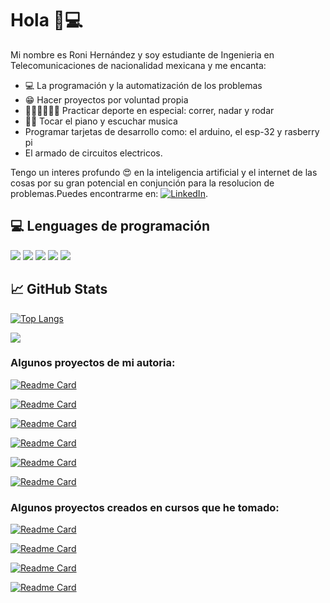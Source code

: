 # Hola 🤪💻 

Mi nombre es Roni Hernández y soy estudiante de Ingenieria en Telecomunicaciones de nacionalidad mexicana y me encanta:
*  💻  La programación y la automatización de los problemas
*  😁	 Hacer proyectos por voluntad propia 
* 🏊🏽🚴🏽🏃🏽 Practicar deporte en especial: correr, nadar y rodar 
* 🎹🎼 Tocar el piano y escuchar musica 
* Programar tarjetas de desarrollo como: el arduino, el esp-32 y rasberry pi
* El armado de circuitos electricos.

Tengo un interes profundo 😍 en la inteligencia artificial y el internet de las cosas por su gran potencial en conjunción para la resolucion de problemas.Puedes encontrarme en: [![LinkedIn][3.2]][3].

## 💻 Lenguages de programación  

![](https://img.shields.io/badge/Code-Python-informational?style=flat&logo=python&logoColor=white&color=2bbc8a)
![](https://img.shields.io/badge/Code-Java-informational?style=flat&logo=java&logoColor=white&color=2bbc8a)
![](https://img.shields.io/badge/Code-C-informational?style=flat&logo=c&logoColor=white&color=2bbc8a)
![](https://img.shields.io/badge/Code-C++-informational?style=flat&logo=cplusplus&logoColor=white&color=2bbc8a)
![](https://img.shields.io/badge/Code-Arduino-informational?style=flat&logo=arduino&logoColor=white&color=2bbc8a)



## &#x1f4c8; GitHub Stats

<!-- LENGUAGES DE PROGRAMACION -->
[![Top Langs](https://github-readme-stats.vercel.app/api/top-langs/?username=RoniHernandez99)](https://github.com/anuraghazra/github-readme-stats)



<!-- INFORMACION DE MI ACTIVIDAD -->
![](https://github-readme-stats.vercel.app/api?username=RoniHernandez99&show_icons=true&theme=tokyonight&count_private=true)

### Algunos proyectos de mi autoria:

[![Readme Card](https://github-readme-stats.vercel.app/api/pin/?username=RoniHernandez99&repo=miWebPersonal)](https://github.com/RoniHernandez99/miWebPersonal)

[![Readme Card](https://github-readme-stats.vercel.app/api/pin/?username=RoniHernandez99&repo=IoT_domotica)](https://github.com/RoniHernandez99/IoT_domotica)

[![Readme Card](https://github-readme-stats.vercel.app/api/pin/?username=RoniHernandez99&repo=CACPY)](https://github.com/RoniHernandez99/CACPY)

[![Readme Card](https://github-readme-stats.vercel.app/api/pin/?username=RoniHernandez99&repo=metro-maps-cdmx)](https://github.com/RoniHernandez99/metro-maps-cdmx)

[![Readme Card](https://github-readme-stats.vercel.app/api/pin/?username=RoniHernandez99&repo=Simon_Dice_Troni)](https://github.com/RoniHernandez99/Simon_Dice_Troni)

[![Readme Card](https://github-readme-stats.vercel.app/api/pin/?username=RoniHernandez99&repo=Circuitos-RF-punto-Q)](https://github.com/RoniHernandez99/Circuitos-RF-punto-Q)



### Algunos proyectos creados en cursos que he tomado:

[![Readme Card](https://github-readme-stats.vercel.app/api/pin/?username=RoniHernandez99&repo=cursoDjango-Registro-y-control-de-empleados)](https://github.com/RoniHernandez99/cursoDjango-Registro-y-control-de-empleados)

[![Readme Card](https://github-readme-stats.vercel.app/api/pin/?username=RoniHernandez99&repo=cursoDjango-Blog)](https://github.com/RoniHernandez99/cursoDjango-Blog)

[![Readme Card](https://github-readme-stats.vercel.app/api/pin/?username=RoniHernandez99&repo=cursoDjango-puntoDeVenta)](https://github.com/RoniHernandez99/cursoDjango-puntoDeVenta)

[![Readme Card](https://github-readme-stats.vercel.app/api/pin/?username=RoniHernandez99&repo=cursoDjango-webCafeteria)](https://github.com/RoniHernandez99/cursoDjango-webCafeteria)



<!-- icons without padding -->
[3.2]: https://github.com/RoniHernandez99/RoniHernandez99/blob/main/linkedin-3-16.png (LinkedIn icon without padding)


<!-- links to your social media accounts -->

[3]: https://www.linkedin.com/in/roni-hern%C3%A1ndez-613a62173/



